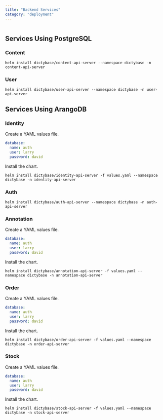 ```yaml
---
title: "Backend Services"
category: "deployment"
---
```


```toc

```

## Services Using PostgreSQL

### Content

```shell
helm install dictybase/content-api-server --namespace dictybase -n content-api-server
```

### User

```shell
helm install dictybase/user-api-server --namespace dictybase -n user-api-server
```

## Services Using ArangoDB

### Identity

Create a YAML values file.

```yaml
database:
  name: auth
  user: larry
  password: david
```

Install the chart.

```shell
helm install dictybase/identity-api-server -f values.yaml --namespace dictybase -n identity-api-server
```

### Auth

```shell
helm install dictybase/auth-api-server --namespace dictybase -n auth-api-server
```

### Annotation

Create a YAML values file.

```yaml
database:
  name: auth
  user: larry
  password: david
```

Install the chart.

```shell
helm install dictybase/annotation-api-server -f values.yaml --namespace dictybase -n annotation-api-server
```

### Order

Create a YAML values file.

```yaml
database:
  name: auth
  user: larry
  password: david
```

Install the chart.

```shell
helm install dictybase/order-api-server -f values.yaml --namespace dictybase -n order-api-server
```

### Stock

Create a YAML values file.

```yaml
database:
  name: auth
  user: larry
  password: david
```

Install the chart.

```shell
helm install dictybase/stock-api-server -f values.yaml --namespace dictybase -n stock-api-server
```
